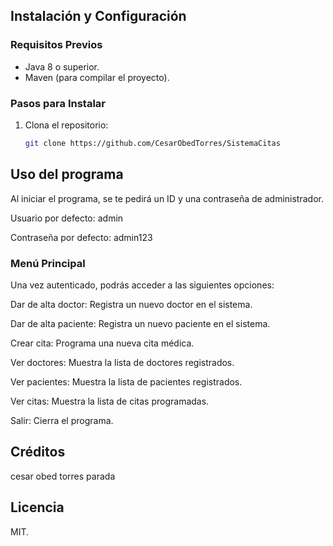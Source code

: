 ## Instalación y Configuración

### Requisitos Previos
- Java 8 o superior.
- Maven (para compilar el proyecto).

### Pasos para Instalar
1. Clona el repositorio:
   ```bash
   git clone https://github.com/CesarObedTorres/SistemaCitas

## Uso del programa
Al iniciar el programa, se te pedirá un ID y una contraseña de administrador.

Usuario por defecto: admin

Contraseña por defecto: admin123

### Menú Principal
Una vez autenticado, podrás acceder a las siguientes opciones:

Dar de alta doctor: Registra un nuevo doctor en el sistema.

Dar de alta paciente: Registra un nuevo paciente en el sistema.

Crear cita: Programa una nueva cita médica.

Ver doctores: Muestra la lista de doctores registrados.

Ver pacientes: Muestra la lista de pacientes registrados.

Ver citas: Muestra la lista de citas programadas.

Salir: Cierra el programa.

## Créditos
cesar obed torres parada

## Licencia
MIT. 

